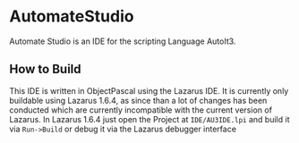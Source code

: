 # AutomateStudio
Automate Studio is an IDE for the scripting Language AutoIt3.

## How to Build
This IDE is written in ObjectPascal using the Lazarus IDE. It is currently only buildable using Lazarus 1.6.4, as since than a lot of changes has been conducted which are currently incompatible with the current version of Lazarus. In Lazarus 1.6.4 just open the Project at `IDE/AU3IDE.lpi` and build it via `Run->Build` or debug it via the Lazarus debugger interface
